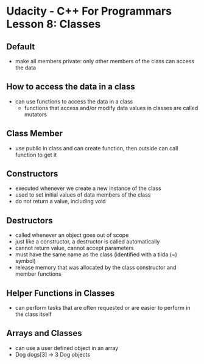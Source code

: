 # Udacity - C++ For Programmars Lesson 8: Classes

## Default
- make all members private: only other members of the class can access the data

## How to access the data in a class
- can use functions to access the data in a class
  - functions that access and/or modify data values in classes are called mutators

## Class Member
- use public in class and can create function, then outside can call function to get it

## Constructors
- executed whenever we create a new instance of the class
- used to set initial values of data members of the class
- do not return a value, including void

## Destructors
- called whenever an object goes out of scope
- just like a constructor, a destructor is called automatically
- cannot return value, cannot accept parameters
- must have the same name as the class (identified with a tilda (~) symbol)
- release memory that was allocated by the class constructor and member functions

## Helper Functions in Classes
- can perform tasks that are often requested or are easier to perform in the class itself

## Arrays and Classes
- can use a user defined object in an array
- Dog dogs[3] -> 3 Dog objects

